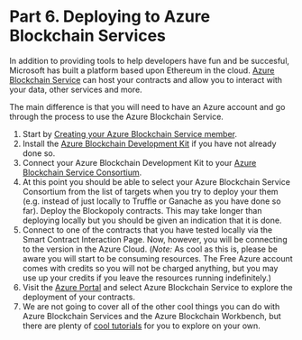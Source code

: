 # Part 6. Deploying to Azure Blockchain Services

In addition to providing tools to help developers have fun and be succesful, Microsoft has built a platform based upon Ethereum in the cloud. [Azure Blockchain Service](https://azure.microsoft.com/services/blockchain-service/) can host your contracts and allow you to interact with your data, other services and more.

The main difference is that you will need to have an Azure account and go through the process to use the Azure Blockchain Service.

1. Start by [Creating your Azure Blockchain Service member](https://docs.microsoft.com/azure/blockchain/service/create-member).
2. Install the [Azure Blockchain Development Kit](https://marketplace.visualstudio.com/items?itemName=AzBlockchain.azure-blockchain) if you have not already done so.
3. Connect your Azure Blockchain Development Kit to your [Azure Blockchain Service Consortium](https://docs.microsoft.com/en-us/azure/blockchain/service/connect-vscode).
4. At this point you should be able to select your Azure Blockchain Service Consortium from the list of targets when you try to deploy your them (e.g. instead of just locally to Truffle or Ganache as you have done so far). Deploy the Blockopoly contracts. This may take longer than deploying locally but you should be given an indication that it is done.
5. Connect to one of the contracts that you have tested locally via the Smart Contract Interaction Page. Now, however, you will be connecting to the version in the Azure Cloud. (*Note:* As cool as this is, please be aware you will start to be consuming resources. The Free Azure account comes with credits so you will not be charged anything, but you may use up your credits if you leave the resources running indefinitely.)
6. Visit the [Azure Portal](https://portal.azure.com/) and select Azure Blockchain Service to explore the deployment of your contracts.
7. We are not going to cover all of the other cool things you can do with Azure Blockchain Services and the Azure Blockchain Workbench, but there are plenty of [cool tutorials](https://github.com/Azure-Samples/blockchain-devkit) for you to explore on your own.

